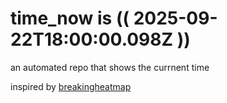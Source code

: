 # time_now is (( 2025-09-22T18:00:00.098Z ))

an automated repo that shows the currnent time

inspired by [breakingheatmap](https://github.com/breakingheatmap/breakingheatmap)